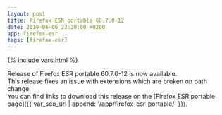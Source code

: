 ```yaml
---
layout: post
title: Firefox ESR portable 60.7.0-12
date: 2019-06-06 23:20:00 +0200
app: firefox-esr
tags: [firefox-esr]
---
```

{% include vars.html %}

Release of Firefox ESR portable 60.7.0-12 is now available.<br />
This release fixes an issue with extensions which are broken on path change.<br />
You can find links to download this release on the [Firefox ESR portable page]({{ var_seo_url | append: '/app/firefox-esr-portable/' }}).